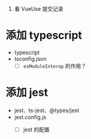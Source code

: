 1. 看 VueUse 提交记录
# 添加 typescript
- typescript
- tsconfig.json
  - [ ] `esModuleInterop` 的作用？
# 添加 jest
- jest、ts-jest、@types/jest
- jest.config.js
  - [ ] jest 的配置

